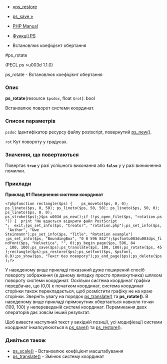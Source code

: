 - [«ps_restore](function.ps-restore.md)
- [ps_save »](function.ps-save.md)

- [PHP Manual](index.md)
- [Функції PS](ref.ps.md)
- Встановлює коефіцієнт обертання

#ps_rotate

(PECL ps \>u003d 1.1.0)

ps_rotate - Встановлює коефіцієнт обертання

### Опис

**ps_rotate**(resource `$psdoc`, float `$rot`): bool

Встановлює поворот системи координат.

### Список параметрів

`psdoc`
Ідентифікатор ресурсу файлу postscript, повернутий
[ps_new()](function.ps-new.md).

`rot`
Кут повороту у градусах.

### Значення, що повертаються

Повертає **`true`** у разі успішного виконання або **`false`** у
у разі виникнення помилки.

### Приклади

**Приклад #1 Повернення системи координат**

`<?phpfunction rectangle($ps) {    ps_moveto($ps, 0, 0); ps_lineto($ps, 0, 50); ps_lineto($ps, 50, 50); ps_lineto($ps, 50, 0); ps_lineto($ps, 0, 0); ps_stroke($ps);}$ps u003d ps_new();if (!ps_open_file($ps, "rotation.ps")) {  print "Не вдається відкрити файл PostScript
";  exit;}ps_set_info($ps, "Creator", "rotation.php");ps_set_info($ps, "Author", "Uwe Steinmann");ps_set_info($ps, "Title", "Rotation example") ;ps_set_info($ps, "BoundingBox", "0 0 596 842");$psfontu003du003dps_findfont($ps, "Helvetica", "", 0);ps_begin_page($ps, 596, 84 , 100, 100);ps_save($ps);ps_translate($ps, 100, 100);ps_rotate($ps, 45);rectangle($ps);ps_restore($ps);ps_setfont($ps, $psfont, 8.0);ps_show($ps, "Текст без повороту");ps_end_page($ps);ps_delete($ps);?> `

У наведеному вище прикладі показаний дуже поширений спосіб
повороту зображення (в даному випадку просто прямокутника) шляхом
повороту системи координат. Оскільки система координат графіки
передбачає, що (0,0) є початком координат, система координат
сторінки також перекладається, щоб розмістити графіку не на краю
сторінки. Зверніть увагу на порядок
[ps_translate()](function.ps-translate.md) та **ps_rotate()**. В
наведеному вище прикладі прямокутник обертається навколо точки (100, 100)
у непереведеній системі координат. Перемикання двох операторів дає
зовсім інший результат.

Щоб вивести наступний текст у вихідній позиції, усі модифікації
системи координат інкапсулюються в [ps_save()](function.ps-save.md) та
[ps_restore()](function.ps-restore.md).

### Дивіться також

- [ps_scale()](function.ps-scale.md) - Встановлює коефіцієнт
масштабування
- [ps_translate()](function.ps-translate.md) - Змінює систему
координат
